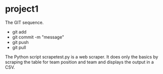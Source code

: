 # project1
The GIT sequence.
* git add <filename>
* git commit -m "message"
* git push
* git pull

The Python script scrapetest.py is a web scraper. It does only the basics by scraping the table for team position and team and displays the output in a CSV.

